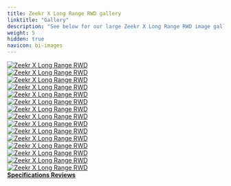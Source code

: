 ```yaml
---
title: Zeekr X Long Range RWD gallery
linktitle: "Gallery"
description: "See below for our large Zeekr X Long Range RWD image gallery. Click pictures for high-resolution versions."
weight: 5
hidden: true
navicon: bi-images
---
```

<!-- markdownlint-disable MD033 -->
<div class="row" id ="my-gallery">
	<div class="pswp-grid-item col-6 col-md-4">
		<a href="https://media.evkx.net/multimedia/models/zeekr/x/x_long_range_rwd/exterior_1.jpg"
data-pswp-src="https://media.evkx.net/multimedia/models/zeekr/x/x_long_range_rwd/exterior_1.jpg"
data-pswp-width="3000"
data-pswp-height="1687" 
target="_blank">
			<img src="https://media.evkx.net/multimedia/models/zeekr/x/x_long_range_rwd/exterior_1_xst.jpg" alt="Zeekr X Long Range RWD" class="img-fluid img-thumbnail" />
		</a>
	</div>
	<div class="pswp-grid-item col-6 col-md-4">
		<a href="https://media.evkx.net/multimedia/models/zeekr/x/x_long_range_rwd/exterior_2.jpg"
data-pswp-src="https://media.evkx.net/multimedia/models/zeekr/x/x_long_range_rwd/exterior_2.jpg"
data-pswp-width="3000"
data-pswp-height="1687" 
target="_blank">
			<img src="https://media.evkx.net/multimedia/models/zeekr/x/x_long_range_rwd/exterior_2_xst.jpg" alt="Zeekr X Long Range RWD" class="img-fluid img-thumbnail" />
		</a>
	</div>
	<div class="pswp-grid-item col-6 col-md-4">
		<a href="https://media.evkx.net/multimedia/models/zeekr/x/x_long_range_rwd/exterior_3.jpg"
data-pswp-src="https://media.evkx.net/multimedia/models/zeekr/x/x_long_range_rwd/exterior_3.jpg"
data-pswp-width="1920"
data-pswp-height="1080" 
target="_blank">
			<img src="https://media.evkx.net/multimedia/models/zeekr/x/x_long_range_rwd/exterior_3_xst.jpg" alt="Zeekr X Long Range RWD" class="img-fluid img-thumbnail" />
		</a>
	</div>
	<div class="pswp-grid-item col-6 col-md-4">
		<a href="https://media.evkx.net/multimedia/models/zeekr/x/x_long_range_rwd/exterior_4.jpg"
data-pswp-src="https://media.evkx.net/multimedia/models/zeekr/x/x_long_range_rwd/exterior_4.jpg"
data-pswp-width="1504"
data-pswp-height="1128" 
target="_blank">
			<img src="https://media.evkx.net/multimedia/models/zeekr/x/x_long_range_rwd/exterior_4_xst.jpg" alt="Zeekr X Long Range RWD" class="img-fluid img-thumbnail" />
		</a>
	</div>
	<div class="pswp-grid-item col-6 col-md-4">
		<a href="https://media.evkx.net/multimedia/models/zeekr/x/x_long_range_rwd/frontseats_1.jpg"
data-pswp-src="https://media.evkx.net/multimedia/models/zeekr/x/x_long_range_rwd/frontseats_1.jpg"
data-pswp-width="3000"
data-pswp-height="2000" 
target="_blank">
			<img src="https://media.evkx.net/multimedia/models/zeekr/x/x_long_range_rwd/frontseats_1_xst.jpg" alt="Zeekr X Long Range RWD" class="img-fluid img-thumbnail" />
		</a>
	</div>
	<div class="pswp-grid-item col-6 col-md-4">
		<a href="https://media.evkx.net/multimedia/models/zeekr/x/x_long_range_rwd/frunk_1.jpg"
data-pswp-src="https://media.evkx.net/multimedia/models/zeekr/x/x_long_range_rwd/frunk_1.jpg"
data-pswp-width="3000"
data-pswp-height="2000" 
target="_blank">
			<img src="https://media.evkx.net/multimedia/models/zeekr/x/x_long_range_rwd/frunk_1_xst.jpg" alt="Zeekr X Long Range RWD" class="img-fluid img-thumbnail" />
		</a>
	</div>
	<div class="pswp-grid-item col-6 col-md-4">
		<a href="https://media.evkx.net/multimedia/models/zeekr/x/x_long_range_rwd/headlights_1.jpg"
data-pswp-src="https://media.evkx.net/multimedia/models/zeekr/x/x_long_range_rwd/headlights_1.jpg"
data-pswp-width="3000"
data-pswp-height="2000" 
target="_blank">
			<img src="https://media.evkx.net/multimedia/models/zeekr/x/x_long_range_rwd/headlights_1_xst.jpg" alt="Zeekr X Long Range RWD" class="img-fluid img-thumbnail" />
		</a>
	</div>
	<div class="pswp-grid-item col-6 col-md-4">
		<a href="https://media.evkx.net/multimedia/models/zeekr/x/x_long_range_rwd/main_1.jpg"
data-pswp-src="https://media.evkx.net/multimedia/models/zeekr/x/x_long_range_rwd/main_1.jpg"
data-pswp-width="3000"
data-pswp-height="1687" 
target="_blank">
			<img src="https://media.evkx.net/multimedia/models/zeekr/x/x_long_range_rwd/main_1_xst.jpg" alt="Zeekr X Long Range RWD" class="img-fluid img-thumbnail" />
		</a>
	</div>
	<div class="pswp-grid-item col-6 col-md-4">
		<a href="https://media.evkx.net/multimedia/models/zeekr/x/x_long_range_rwd/screens_1.jpg"
data-pswp-src="https://media.evkx.net/multimedia/models/zeekr/x/x_long_range_rwd/screens_1.jpg"
data-pswp-width="2280"
data-pswp-height="1282" 
target="_blank">
			<img src="https://media.evkx.net/multimedia/models/zeekr/x/x_long_range_rwd/screens_1_xst.jpg" alt="Zeekr X Long Range RWD" class="img-fluid img-thumbnail" />
		</a>
	</div>
	<div class="pswp-grid-item col-6 col-md-4">
		<a href="https://media.evkx.net/multimedia/models/zeekr/x/x_long_range_rwd/screens_2.jpg"
data-pswp-src="https://media.evkx.net/multimedia/models/zeekr/x/x_long_range_rwd/screens_2.jpg"
data-pswp-width="1504"
data-pswp-height="1128" 
target="_blank">
			<img src="https://media.evkx.net/multimedia/models/zeekr/x/x_long_range_rwd/screens_2_xst.jpg" alt="Zeekr X Long Range RWD" class="img-fluid img-thumbnail" />
		</a>
	</div>
	<div class="pswp-grid-item col-6 col-md-4">
		<a href="https://media.evkx.net/multimedia/models/zeekr/x/x_long_range_rwd/screens_3.jpg"
data-pswp-src="https://media.evkx.net/multimedia/models/zeekr/x/x_long_range_rwd/screens_3.jpg"
data-pswp-width="2280"
data-pswp-height="1282" 
target="_blank">
			<img src="https://media.evkx.net/multimedia/models/zeekr/x/x_long_range_rwd/screens_3_xst.jpg" alt="Zeekr X Long Range RWD" class="img-fluid img-thumbnail" />
		</a>
	</div>
	<div class="pswp-grid-item col-6 col-md-4">
		<a href="https://media.evkx.net/multimedia/models/zeekr/x/x_long_range_rwd/screens_4.jpg"
data-pswp-src="https://media.evkx.net/multimedia/models/zeekr/x/x_long_range_rwd/screens_4.jpg"
data-pswp-width="3000"
data-pswp-height="2000" 
target="_blank">
			<img src="https://media.evkx.net/multimedia/models/zeekr/x/x_long_range_rwd/screens_4_xst.jpg" alt="Zeekr X Long Range RWD" class="img-fluid img-thumbnail" />
		</a>
	</div>
	<div class="pswp-grid-item col-6 col-md-4">
		<a href="https://media.evkx.net/multimedia/models/zeekr/x/x_long_range_rwd/secondrowseats_1.jpg"
data-pswp-src="https://media.evkx.net/multimedia/models/zeekr/x/x_long_range_rwd/secondrowseats_1.jpg"
data-pswp-width="3000"
data-pswp-height="2000" 
target="_blank">
			<img src="https://media.evkx.net/multimedia/models/zeekr/x/x_long_range_rwd/secondrowseats_1_xst.jpg" alt="Zeekr X Long Range RWD" class="img-fluid img-thumbnail" />
		</a>
	</div>
	<div class="pswp-grid-item col-6 col-md-4">
		<a href="https://media.evkx.net/multimedia/models/zeekr/x/x_long_range_rwd/soundsystem_1.jpg"
data-pswp-src="https://media.evkx.net/multimedia/models/zeekr/x/x_long_range_rwd/soundsystem_1.jpg"
data-pswp-width="3000"
data-pswp-height="2000" 
target="_blank">
			<img src="https://media.evkx.net/multimedia/models/zeekr/x/x_long_range_rwd/soundsystem_1_xst.jpg" alt="Zeekr X Long Range RWD" class="img-fluid img-thumbnail" />
		</a>
	</div>
	<div class="pswp-grid-item col-6 col-md-4">
		<a href="https://media.evkx.net/multimedia/models/zeekr/x/x_long_range_rwd/trunk_1.jpg"
data-pswp-src="https://media.evkx.net/multimedia/models/zeekr/x/x_long_range_rwd/trunk_1.jpg"
data-pswp-width="3000"
data-pswp-height="2000" 
target="_blank">
			<img src="https://media.evkx.net/multimedia/models/zeekr/x/x_long_range_rwd/trunk_1_xst.jpg" alt="Zeekr X Long Range RWD" class="img-fluid img-thumbnail" />
		</a>
	</div>
</div>
<script type="module">
  import PhotoSwipeLightbox from '/js/photoswipe-lightbox.esm.js';
    const lightbox = new PhotoSwipeLightbox({
       gallery: '#my-gallery',
        children: 'a',
        pswpModule: () => import('/js/photoswipe.esm.js')
    });
lightbox.init();
</script>
<div class="mt-3 mb-3">
<a href="../specifications/" class="text-decoration-none text-black">
<strong><i class="bi-arrow-left"></i> Specifications </strong>
</a>
<a href="../reviews/" class="text-decoration-none text-black float-end">
<strong>Reviews <i class="bi-arrow-right"></i></strong>
</a>
</div>
